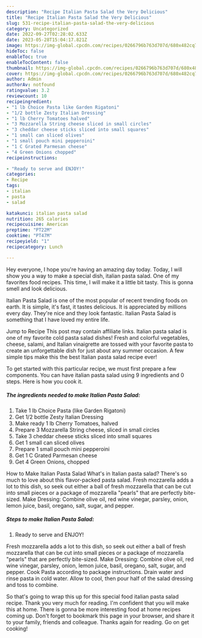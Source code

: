 ```yaml
---
description: "Recipe Italian Pasta Salad the Very Delicious"
title: "Recipe Italian Pasta Salad the Very Delicious"
slug: 531-recipe-italian-pasta-salad-the-very-delicious
category: Uncategorized
date: 2022-09-27T02:28:02.633Z
date: 2023-05-28T15:04:17.821Z
image: https://img-global.cpcdn.com/recipes/0266796b763d707d/680x482cq70/italian-pasta-salad-recipe-main-photo.jpg
hideToc: false
enableToc: true
enableTocContent: false
thumbnail: https://img-global.cpcdn.com/recipes/0266796b763d707d/680x482cq70/italian-pasta-salad-recipe-main-photo.jpg
cover: https://img-global.cpcdn.com/recipes/0266796b763d707d/680x482cq70/italian-pasta-salad-recipe-main-photo.jpg
author: Admin
authorAv: notfound
ratingvalue: 3.2
reviewcount: 10
recipeingredient:
- "1 lb Choice Pasta like Garden Rigatoni"
- "1/2 bottle Zesty Italian Dressing"
- "1 lb Cherry Tomatoes halved"
- "3 Mozzarella String cheese sliced in small circles"
- "3 cheddar cheese sticks sliced into small squares"
- "1 small can sliced olives"
- "1 small pouch mini pepperoini"
- "1 C Grated Parmesan cheese"
- "4 Green Onions chopped"
recipeinstructions:

- "Ready to serve and ENJOY!"
categories:
- Recipe
tags:
- italian
- pasta
- salad

katakunci: italian pasta salad 
nutrition: 265 calories
recipecuisine: American
preptime: "PT22M"
cooktime: "PT47M"
recipeyield: "1"
recipecategory: Lunch

---
```



Hey everyone, I hope you're having an amazing day today. Today, I will show you a way to make a special dish, italian pasta salad. One of my favorites food recipes. This time, I will make it a little bit tasty. This is gonna smell and look delicious.

Italian Pasta Salad is one of the most popular of recent trending foods on earth. It is simple, it's fast, it tastes delicious. It is appreciated by millions every day. They're nice and they look fantastic. Italian Pasta Salad is something that I have loved my entire life.

Jump to Recipe This post may contain affiliate links. Italian pasta salad is one of my favorite cold pasta salad dishes! Fresh and colorful vegetables, cheese, salami, and Italian vinaigrette are tossed with your favorite pasta to create an unforgettable dish for just about any summer occasion. A few simple tips make this the best Italian pasta salad recipe ever!


To get started with this particular recipe, we must first prepare a few components. You can have italian pasta salad using 9 ingredients and 0 steps. Here is how you cook it.

<!--inarticleads1-->

##### The ingredients needed to make Italian Pasta Salad:

1. Take 1 lb Choice Pasta (like Garden Rigatoni)
1. Get 1/2 bottle Zesty Italian Dressing
1. Make ready 1 lb Cherry Tomatoes, halved
1. Prepare 3 Mozzarella String cheese, sliced in small circles
1. Take 3 cheddar cheese sticks sliced into small squares
1. Get 1 small can sliced olives
1. Prepare 1 small pouch mini pepperoini
1. Get 1 C Grated Parmesan cheese
1. Get 4 Green Onions, chopped


How to Make Italian Pasta Salad What&#39;s in Italian pasta salad? There&#39;s so much to love about this flavor-packed pasta salad. Fresh mozzarella adds a lot to this dish, so seek out either a ball of fresh mozzarella that can be cut into small pieces or a package of mozzarella &#34;pearls&#34; that are perfectly bite-sized. Make Dressing: Combine olive oil, red wine vinegar, parsley, onion, lemon juice, basil, oregano, salt, sugar, and pepper. 

<!--inarticleads2-->

##### Steps to make Italian Pasta Salad:


1. Ready to serve and ENJOY!

Fresh mozzarella adds a lot to this dish, so seek out either a ball of fresh mozzarella that can be cut into small pieces or a package of mozzarella &#34;pearls&#34; that are perfectly bite-sized. Make Dressing: Combine olive oil, red wine vinegar, parsley, onion, lemon juice, basil, oregano, salt, sugar, and pepper. Cook Pasta according to package instructions. Drain water and rinse pasta in cold water. Allow to cool, then pour half of the salad dressing and toss to combine. 

So that's going to wrap this up for this special food italian pasta salad recipe. Thank you very much for reading. I'm confident that you will make this at home. There is gonna be more interesting food at home recipes coming up. Don't forget to bookmark this page in your browser, and share it to your family, friends and colleague. Thanks again for reading. Go on get cooking!
